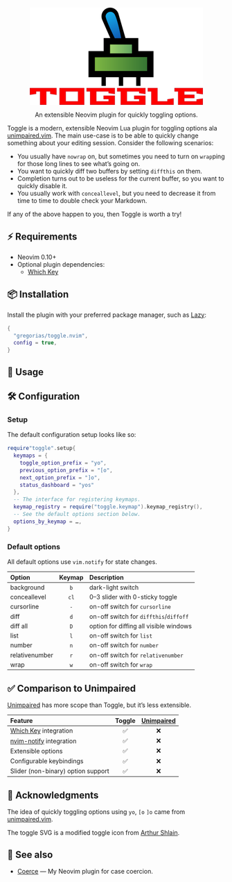 <!-- markdownlint-disable MD013 MD033 MD041 -->

<div align="center">
  <p>
    <img src="assets/toggle-switch.png" align="center" alt="Toggle Logo"
         width="400" />
  </p>
  <p>
    An extensible Neovim plugin for quickly toggling options.
  </p>
</div>

Toggle is a modern, extensible Neovim Lua plugin for toggling options ala
[unimpaired.vim][unimpaired]. The main use-case is to be able to quickly change
something about your editing session. Consider the following scenarios:

- You usually have `nowrap` on, but sometimes you need to turn on `wrap`ping for
  those long lines to see what’s going on.
- You want to quickly diff two buffers by setting `diffthis` on them.
- Completion turns out to be useless for the current buffer, so you want to
  quickly disable it.
- You usually work with `conceallevel`, but you need to decrease it from time
  to time to double check your Markdown.

If any of the above happen to you, then Toggle is worth a try!

## ⚡️ Requirements

- Neovim 0.10+
- Optional plugin dependencies:
  - [Which Key][which-key]

## 📦 Installation

Install the plugin with your preferred package manager, such as [Lazy]:

```lua
{
  "gregorias/toggle.nvim",
  config = true,
}
```

## 🚀 Usage

## 🛠️ Configuration

### Setup

The default configuration setup looks like so:

```lua
require"toggle".setup{
  keymaps = {
    toggle_option_prefix = "yo",
    previous_option_prefix = "[o",
    next_option_prefix = "]o",
    status_dashboard = "yos"
  },
  -- The interface for registering keymaps.
  keymap_registry = require("toggle.keymap").keymap_registry(),
  -- See the default options section below.
  options_by_keymap = …,
}
```

### Default options

All default options use `vim.notify` for state changes.

| Option         | Keymap | Description                            |
| :--            | :--:   | :--                                    |
| background     | `b`    | dark-light switch                      |
| conceallevel   | `cl`   | 0–3 slider with 0-sticky toggle        |
| cursorline     | `-`    | on-off switch for `cursorline`         |
| diff           | `d`    | on-off switch for `diffthis`/`diffoff` |
| diff all       | `D`    | option for diffing all visible windows |
| list           | `l`    | on-off switch for `list`               |
| number         | `n`    | on-off switch for `number`             |
| relativenumber | `r`    | on-off switch for `relativenumber`     |
| wrap           | `w`    | on-off switch for `wrap`               |

## ✅ Comparison to Unimpaired

[Unimpaired][unimpaired] has more scope than Toggle, but it’s less extensible.

| Feature                            | Toggle | [Unimpaired][unimpaired] |
| :--                                | :--:   | :--:                     |
| [Which Key][which-key] integration | ✅     | ❌                       |
| [nvim-notify] integration          | ✅     | ❌                       |
| Extensible options                 | ✅     | ❌                       |
| Configurable keybindings           | ✅     | ❌                       |
| Slider (non-binary) option support | ✅     | ❌                       |

## 🙏 Acknowledgments

The idea of quickly toggling options using `yo`, `[o` `]o` came from
[unimpaired.vim][unimpaired].

The toggle SVG is a modified toggle icon from
[Arthur Shlain](https://usefulicons.com/).

## 🔗 See also

- [Coerce](https://github.com/gregorias/coerce.nvim) — My Neovim plugin for case coercion.

[Lazy]: https://github.com/folke/lazy.nvim
[nvim-notify]: https://github.com/rcarriga/nvim-notify
[unimpaired]: https://github.com/tpope/vim-unimpaired
[which-key]: https://github.com/folke/which-key.nvim

